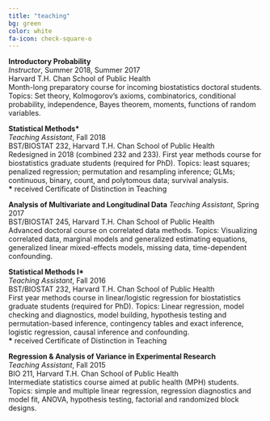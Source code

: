 ```yaml
---
title: "teaching"
bg: green
color: white
fa-icon: check-square-o
---
```





**Introductory Probability**   
*Instructor*, Summer 2018, Summer 2017   
Harvard T.H. Chan School of Public Health      
Month-long preparatory course for incoming biostatistics doctoral students. Topics: Set theory, Kolmogorov’s axioms, combinatorics, conditional probability, independence, Bayes theorem, moments, functions of random variables. 

**Statistical Methods\***   
*Teaching Assistant*, Fall 2018   
BST/BIOSTAT 232, Harvard T.H. Chan School of Public Health    
Redesigned in 2018 (combined 232 and 233). First year methods course for biostatistics graduate students (required for PhD). Topics: least squares; penalized regression; permutation and resampling inference; GLMs; continuous, binary, count, and polytomous data; survival analysis.   
**\*** received Certificate of Distinction in Teaching 

**Analysis of Multivariate and Longitudinal Data**
*Teaching Assistant*, Spring 2017   
BST/BIOSTAT 245, Harvard T.H. Chan School of Public Health     
Advanced doctoral course on correlated data methods. Topics: Visualizing correlated data, marginal models and generalized estimating equations, generalized linear mixed-effects models, missing data, time-dependent confounding.    

**Statistical Methods I\***   
*Teaching Assistant*, Fall 2016   
BST/BIOSTAT 232, Harvard T.H. Chan School of Public Health     
First year methods course in linear/logistic regression for biostatistics graduate students (required for PhD). Topics: Linear regression, model checking and diagnostics, model building, hypothesis testing and permutation-based inference, contingency tables and exact inference, logistic regression, causal inference and confounding.    
**\*** received Certificate of Distinction in Teaching 

**Regression & Analysis of Variance in Experimental Research**   
*Teaching Assistant*, Fall 2015   
BIO 211, Harvard T.H. Chan School of Public Health   
Intermediate statistics course aimed at public health (MPH) students. Topics: simple and multiple linear regression, regression diagnostics and model fit, ANOVA, hypothesis testing, factorial and randomized block designs. 
